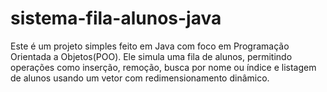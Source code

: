 # sistema-fila-alunos-java
Este é um projeto simples feito em Java com foco em Programação Orientada a Objetos(POO). Ele simula uma fila de alunos, permitindo operações como inserção, remoção, busca por nome ou índice e listagem de alunos usando um vetor com redimensionamento dinâmico.
